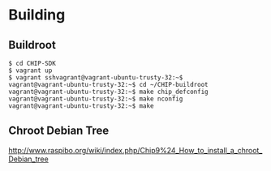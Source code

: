Building
==

## Buildroot

    
    $ cd CHIP-SDK
    $ vagrant up
    $ vagrant sshvagrant@vagrant-ubuntu-trusty-32:~$ 
    vagrant@vagrant-ubuntu-trusty-32:~$ cd ~/CHIP-buildroot
    vagrant@vagrant-ubuntu-trusty-32:~$ make chip_defconfig
    vagrant@vagrant-ubuntu-trusty-32:~$ make nconfig
    vagrant@vagrant-ubuntu-trusty-32:~$ make

## Chroot Debian Tree

http://www.raspibo.org/wiki/index.php/Chip9%24_How_to_install_a_chroot_Debian_tree
